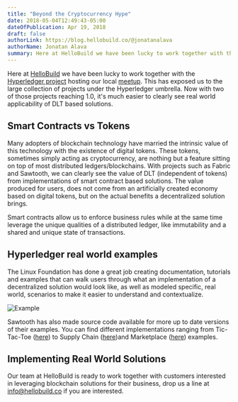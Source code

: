 ```yaml
---
title: "Beyond the Cryptocurrency Hype"
date: 2018-05-04T12:49:43-05:00
dateOfPublication: Apr 19, 2018
draft: false
authorLink: https://blog.hellobuild.co/@jonatanalava
authorName: Jonatan Alava
summary: Here at HelloBuild we have been lucky to work together with the Hyperledger project hosting our local meetup. This has exposed us to the large collection of projects under the Hyperledger umbrella...
---
```

Here at [HelloBuild](/) we have been lucky to work together with the [Hyperledger project](http://hyperledger.org/) hosting our local [meetup](https://www.meetup.com/Hyperledger-Miami/). This has exposed us to the large collection of projects under the Hyperledger umbrella. Now with two of those projects reaching 1.0, it's much easier to clearly see real world applicability of DLT based solutions.

## Smart Contracts vs Tokens

Many adopters of blockchain technology have married the intrinsic value of this technology with the existence of digital tokens. These tokens, sometimes simply acting as cryptocurrency, are nothing but a feature sitting on top of most distributed ledgers/blockchains. With projects such as Fabric and Sawtooth, we can clearly see the value of DLT (independent of tokens) from implementations of smart contract based solutions. The value produced for users, does not come from an artificially created economy based on digital tokens, but on the actual benefits a decentralized solution brings.

Smart contracts allow us to enforce business rules while at the same time leverage the unique qualities of a distributed ledger, like immutability and a shared and unique state of transactions.

## Hyperledger real world examples

The Linux Foundation has done a great job creating documentation, tutorials and examples that can walk users through what an implementation of a decentralized solution would look like, as well as modeled specific, real world, scenarios to make it easier to understand and contextualize.

![Example](/images/post04192018.png "Example")

Sawtooth has also made source code available for more up to date versions of their examples. You can find different implementations ranging from Tic-Tac-Toe ([here](https://sawtooth.hyperledger.org/docs/core/releases/1.0/app_developers_guide/intro_xo_transaction_family.html)) to Supply Chain ([here](https://github.com/hyperledger/sawtooth-supply-chain))and Marketplace ([here](https://github.com/hyperledger/sawtooth-marketplace)) examples.

## Implementing Real World Solutions

Our team at HelloBuild is ready to work together with customers interested in leveraging blockchain solutions for their business, drop us a line at info@hellobuild.co if you are interested.



